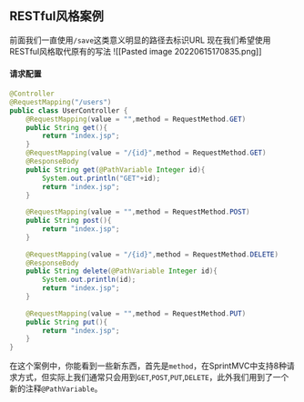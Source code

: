 ## RESTful风格案例
前面我们一直使用`/save`这类意义明显的路径去标识URL
现在我们希望使用RESTful风格取代原有的写法
![[Pasted image 20220615170835.png]]
#### 请求配置
```java
@Controller  
@RequestMapping("/users")  
public class UserController {  
    @RequestMapping(value = "",method = RequestMethod.GET)  
    public String get(){  
        return "index.jsp";  
    }  
    @RequestMapping(value = "/{id}",method = RequestMethod.GET)
    @ResponseBody  
    public String get(@PathVariable Integer id){  
        System.out.println("GET"+id);  
        return "index.jsp";  
    }  
  
    @RequestMapping(value = "",method = RequestMethod.POST)  
    public String post(){  
        return "index.jsp";  
    }  
  
    @RequestMapping(value = "/{id}",method = RequestMethod.DELETE)  
    @ResponseBody  
    public String delete(@PathVariable Integer id){  
        System.out.println(id);  
        return "index.jsp";  
    }  
  
    @RequestMapping(value = "",method = RequestMethod.PUT)  
    public String put(){  
        return "index.jsp";  
    }  
}
```
在这个案例中，你能看到一些新东西，首先是`method`，在SprintMVC中支持8种请求方式，但实际上我们通常只会用到`GET`,`POST`,`PUT`,`DELETE`，此外我们用到了一个新的注释`@PathVariable`。